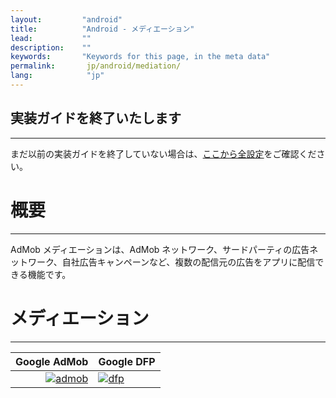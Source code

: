 ```yaml
---
layout:         "android"
title:          "Android - メディエーション"
lead:           ""
description:    ""
keywords:       "Keywords for this page, in the meta data"
permalink:       jp/android/mediation/
lang:            "jp"
---
```


## 実装ガイドを終了いたします
---
まだ以前の実装ガイドを終了していない場合は、[ここから全設定](../integration-guide)をご確認ください。

# 概要
---
AdMob メディエーションは、AdMob ネットワーク、サードパーティの広告ネットワーク、自社広告キャンペーンなど、複数の配信元の広告をアプリに配信できる機能です。

# メディエーション
---

Google AdMob    |  Google DFP
--------------: | :----------
[![admob]][1]   | [![dfp]][2]



[admob]: {{site.imgurl}}/admob-logo.png
[dfp]:   {{site.imgurl}}/dfp-logo.png
[mopub]: {{site.imgurl}}/mopub-logo.png

[1]: admob
[2]: dfp
[3]: mopub
